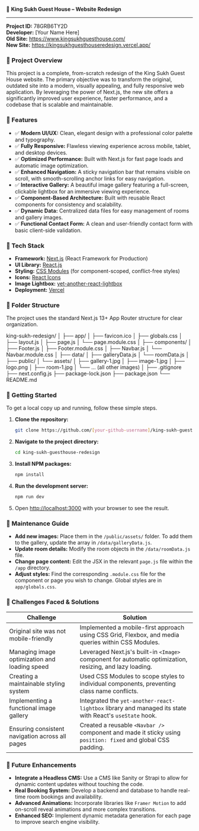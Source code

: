 🏨 **King Sukh Guest House – Website Redesign**
***
**Project ID:** 78GRB6TY2D  
**Developer:** [Your Name Here]  
**Old Site:** https://www.kingsukhguesthouse.com/  
**New Site:** https://kingsukhguesthouseredesign.vercel.app/

### 📌 Project Overview

This project is a complete, from-scratch redesign of the King Sukh Guest House website. The primary objective was to transform the original, outdated site into a modern, visually appealing, and fully responsive web application. By leveraging the power of Next.js, the new site offers a significantly improved user experience, faster performance, and a codebase that is scalable and maintainable.

### 🎨 Features

-   ✅ **Modern UI/UX:** Clean, elegant design with a professional color palette and typography.
-   ✅ **Fully Responsive:** Flawless viewing experience across mobile, tablet, and desktop devices.
-   ✅ **Optimized Performance:** Built with Next.js for fast page loads and automatic image optimization.
-   ✅ **Enhanced Navigation:** A sticky navigation bar that remains visible on scroll, with smooth-scrolling anchor links for easy navigation.
-   ✅ **Interactive Gallery:** A beautiful image gallery featuring a full-screen, clickable lightbox for an immersive viewing experience.
-   ✅ **Component-Based Architecture:** Built with reusable React components for consistency and scalability.
-   ✅ **Dynamic Data:** Centralized data files for easy management of rooms and gallery images.
-   ✅ **Functional Contact Form:** A clean and user-friendly contact form with basic client-side validation.

### 🧰 Tech Stack

-   **Framework:** [Next.js](https://nextjs.org/) (React Framework for Production)
-   **UI Library:** [React.js](https://reactjs.org/)
-   **Styling:** [CSS Modules](https://github.com/css-modules/css-modules) (for component-scoped, conflict-free styles)
-   **Icons:** [React Icons](https://react-icons.github.io/react-icons/)
-   **Image Lightbox:** [yet-another-react-lightbox](https://yet-another-react-lightbox.com/)
-   **Deployment:** [Vercel](https://vercel.com/)

### 📁 Folder Structure

The project uses the standard Next.js 13+ App Router structure for clear organization.

king-sukh-redesign/
│
├── app/
│   ├── favicon.ico
│   ├── globals.css
│   ├── layout.js
│   ├── page.js
│   └── page.module.css
│
├── components/
│   ├── Footer.js
│   ├── Footer.module.css
│   ├── Navbar.js
│   └── Navbar.module.css
│
├── data/
│   ├── galleryData.js
│   └── roomData.js
│
├── public/
│   └── assets/
│       ├── gallery-1.jpg
│       ├── image-1.jpg
│       ├── logo.png
│       ├── room-1.jpg
│       └── ... (all other images)
│
├── .gitignore
├── next.config.js
├── package-lock.json
├── package.json
└── README.md

### 🚀 Getting Started

To get a local copy up and running, follow these simple steps.

1.  **Clone the repository:**
    ```sh
    git clone https://github.com/[your-github-username]/king-sukh-guesthouse-redesign.git
    ```
2.  **Navigate to the project directory:**
    ```sh
    cd king-sukh-guesthouse-redesign
    ```
3.  **Install NPM packages:**
    ```sh
    npm install
    ```
4.  **Run the development server:**
    ```sh
    npm run dev
    ```
5.  Open [http://localhost:3000](http://localhost:3000) with your browser to see the result.

### 🧩 Maintenance Guide

-   **Add new images:** Place them in the `/public/assets/` folder. To add them to the gallery, update the array in `/data/galleryData.js`.
-   **Update room details:** Modify the room objects in the `/data/roomData.js` file.
-   **Change page content:** Edit the JSX in the relevant `page.js` file within the `/app` directory.
-   **Adjust styles:** Find the corresponding `.module.css` file for the component or page you wish to change. Global styles are in `app/globals.css`.

### 🐞 Challenges Faced & Solutions

| Challenge                                       | Solution                                                                                                   |
| ----------------------------------------------- | ---------------------------------------------------------------------------------------------------------- |
| Original site was not mobile-friendly           | Implemented a mobile-first approach using CSS Grid, Flexbox, and media queries within CSS Modules.           |
| Managing image optimization and loading speed   | Leveraged Next.js's built-in `<Image>` component for automatic optimization, resizing, and lazy loading.     |
| Creating a maintainable styling system          | Used CSS Modules to scope styles to individual components, preventing class name conflicts.                |
| Implementing a functional image gallery         | Integrated the `yet-another-react-lightbox` library and managed its state with React's `useState` hook.    |
| Ensuring consistent navigation across all pages | Created a reusable `<Navbar />` component and made it sticky using `position: fixed` and global CSS padding. |

### 📄 Future Enhancements

-   **Integrate a Headless CMS:** Use a CMS like Sanity or Strapi to allow for dynamic content updates without touching the code.
-   **Real Booking System:** Develop a backend and database to handle real-time room bookings and availability.
-   **Advanced Animations:** Incorporate libraries like `Framer Motion` to add on-scroll reveal animations and more complex transitions.
-   **Enhanced SEO:** Implement dynamic metadata generation for each page to improve search engine visibility.
